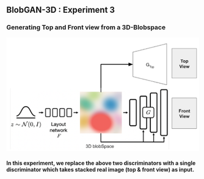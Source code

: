 ## BlobGAN-3D : Experiment 3

### Generating Top and Front view from a 3D-Blobspace

![3D-Blob Architecture](architecture.png)

#### In this experiment, we replace the above two discriminators with a single discriminator which takes stacked real image (top & front view) as input.
